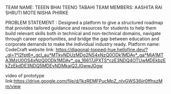 TEAM NAME: TEEEN BHAI TEENO TABAHI
TEAM MEMBERS: AASHITA RAI
              SHRUTI MOTE
              NISHA PHIRKE


PROBLEM STATEMENT : Designed a platform to give a structured roadmap that provides tailored guidance and resources for students to help them build relevant skills both in technical and non-technical domains, navigate through career opportunities, and bridge the gap between education and corporate demands to make the individual industry ready.
Platform name: CodeCraft
website link: https://diagonal-topped-hue.hellofine.dev/?_gl=1*l2fpt6*_gcl_au*MTkyNDUzMDg2NS4xNzQ0ODk1MDAy*_ga*MjA1MTA3MzU0OS4xNzQ0ODk1MDAy*_ga_16617JPXTS*czE3NDQ4OTUwMDEkbzEkZzEkdDE3NDQ5MDEyNDMkajQ2JGwwJGgw

 video of prototype link:https://drive.google.com/file/d/1kzREMFPucMpZ_nIvGWS36jjr0ffhszMm/view
